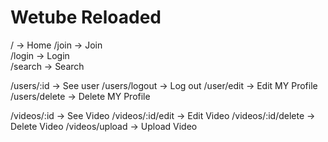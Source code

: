# Wetube Reloaded

/ -> Home
/join -> Join  
/login -> Login  
/search -> Search

/users/:id -> See user
/users/logout -> Log out
/user/edit -> Edit MY Profile
/users/delete -> Delete MY Profile

/videos/:id -> See Video
/videos/:id/edit -> Edit Video
/videos/:id/delete -> Delete Video
/videos/upload -> Upload Video
